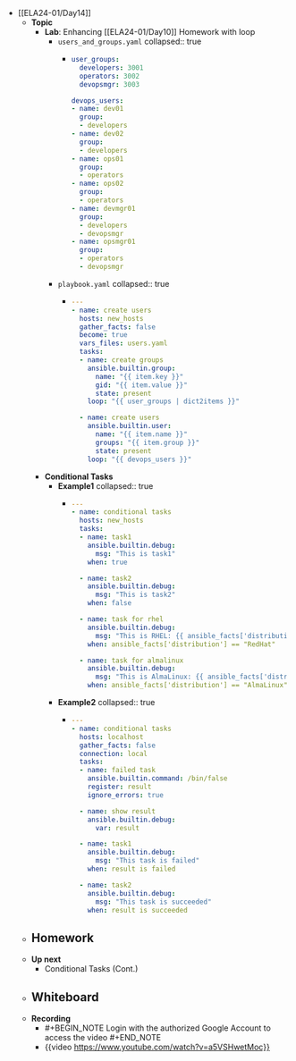 - [[ELA24-01/Day14]]
	- **Topic**
		- **Lab**: Enhancing [[ELA24-01/Day10]] Homework with loop
			- `users_and_groups.yaml`
			  collapsed:: true
				- ```yaml
				  user_groups:
				    developers: 3001
				    operators: 3002
				    devopsmgr: 3003
				  
				  devops_users:
				  - name: dev01
				    group:
				    - developers
				  - name: dev02
				    group:
				    - developers
				  - name: ops01
				    group:
				    - operators
				  - name: ops02
				    group:
				    - operators
				  - name: devmgr01
				    group:
				    - developers
				    - devopsmgr
				  - name: opsmgr01
				    group:
				    - operators
				    - devopsmgr
				  ```
			- `playbook.yaml`
			  collapsed:: true
				- ```yaml
				  ---
				  - name: create users
				    hosts: new_hosts
				    gather_facts: false
				    become: true
				    vars_files: users.yaml
				    tasks:
				    - name: create groups
				      ansible.builtin.group:
				        name: "{{ item.key }}"
				        gid: "{{ item.value }}"
				        state: present
				      loop: "{{ user_groups | dict2items }}"
				  
				    - name: create users
				      ansible.builtin.user:
				        name: "{{ item.name }}"
				        groups: "{{ item.group }}"
				        state: present
				      loop: "{{ devops_users }}"
				  ```
		- **Conditional Tasks**
			- **Example1**
			  collapsed:: true
				- ```yaml
				  ---
				  - name: conditional tasks
				    hosts: new_hosts
				    tasks:
				    - name: task1
				      ansible.builtin.debug:
				        msg: "This is task1"
				      when: true
				  
				    - name: task2
				      ansible.builtin.debug:
				        msg: "This is task2"
				      when: false
				  
				    - name: task for rhel
				      ansible.builtin.debug:
				        msg: "This is RHEL: {{ ansible_facts['distribution_release'] }} - {{ ansible_facts['distribution_version'] }}"
				      when: ansible_facts['distribution'] == "RedHat"
				  
				    - name: task for almalinux
				      ansible.builtin.debug:
				        msg: "This is AlmaLinux: {{ ansible_facts['distribution_release'] }} - {{ ansible_facts['distribution_version'] }}"
				      when: ansible_facts['distribution'] == "AlmaLinux"
				  ```
			- **Example2**
			  collapsed:: true
				- ```yaml
				  ---
				  - name: conditional tasks
				    hosts: localhost
				    gather_facts: false
				    connection: local
				    tasks:
				    - name: failed task
				      ansible.builtin.command: /bin/false
				      register: result
				      ignore_errors: true
				  
				    - name: show result
				      ansible.builtin.debug:
				        var: result
				  
				    - name: task1
				      ansible.builtin.debug:
				        msg: "This task is failed"
				      when: result is failed
				  
				    - name: task2
				      ansible.builtin.debug:
				        msg: "This task is succeeded"
				      when: result is succeeded
				  ```
	- **Homework**
		-
	- **Up next**
		- Conditional Tasks (Cont.)
	- **Whiteboard**
		-
	- **Recording**
		- #+BEGIN_NOTE
		  Login with the authorized Google Account to access the video
		  #+END_NOTE
		- {{video https://www.youtube.com/watch?v=a5VSHwetMoc}}